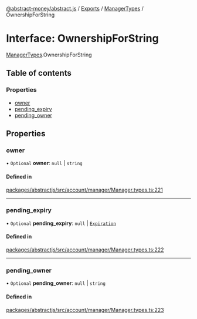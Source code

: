 [@abstract-money/abstract.js](../README.md) / [Exports](../modules.md) / [ManagerTypes](../modules/ManagerTypes.md) / OwnershipForString

# Interface: OwnershipForString

[ManagerTypes](../modules/ManagerTypes.md).OwnershipForString

## Table of contents

### Properties

- [owner](ManagerTypes.OwnershipForString.md#owner)
- [pending\_expiry](ManagerTypes.OwnershipForString.md#pending_expiry)
- [pending\_owner](ManagerTypes.OwnershipForString.md#pending_owner)

## Properties

### owner

• `Optional` **owner**: ``null`` \| `string`

#### Defined in

[packages/abstractjs/src/account/manager/Manager.types.ts:221](https://github.com/AbstractSDK/frontend/blob/07410073/packages/abstractjs/src/account/manager/Manager.types.ts#L221)

___

### pending\_expiry

• `Optional` **pending\_expiry**: ``null`` \| [`Expiration`](../modules/ManagerTypes.md#expiration)

#### Defined in

[packages/abstractjs/src/account/manager/Manager.types.ts:222](https://github.com/AbstractSDK/frontend/blob/07410073/packages/abstractjs/src/account/manager/Manager.types.ts#L222)

___

### pending\_owner

• `Optional` **pending\_owner**: ``null`` \| `string`

#### Defined in

[packages/abstractjs/src/account/manager/Manager.types.ts:223](https://github.com/AbstractSDK/frontend/blob/07410073/packages/abstractjs/src/account/manager/Manager.types.ts#L223)
